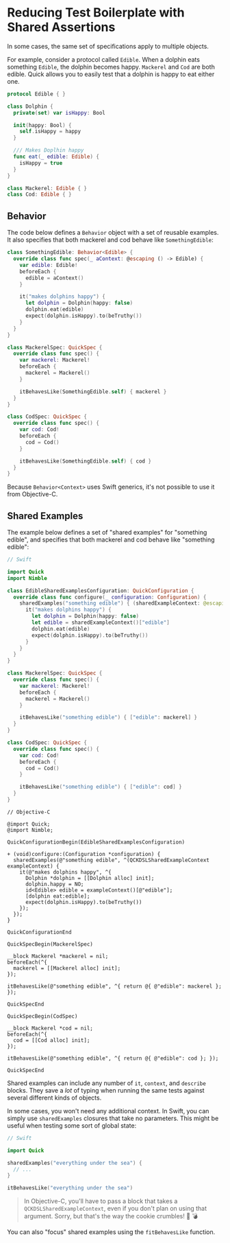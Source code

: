 # Reducing Test Boilerplate with Shared Assertions

In some cases, the same set of specifications apply to multiple objects.

For example, consider a protocol called `Edible`. When a dolphin
eats something `Edible`, the dolphin becomes happy. `Mackerel` and
`Cod` are both edible. Quick allows you to easily test that a dolphin is
happy to eat either one.

```swift
protocol Edible { }

class Dolphin {
  private(set) var isHappy: Bool

  init(happy: Bool) {
    self.isHappy = happy
  }

  /// Makes Doplhin happy
  func eat(_ edible: Edible) {
    isHappy = true
  }
}

class Mackerel: Edible { }
class Cod: Edible { }
```

## Behavior<Context>

The code below defines a `Behavior` object with a set of reusable
examples. It also specifies that both mackerel and cod behave 
like `SomethingEdible`:

```swift
class SomethingEdible: Behavior<Edible> {
  override class func spec(_ aContext: @escaping () -> Edible) {
    var edible: Edible!
    beforeEach {
      edible = aContext()
    }

    it("makes dolphins happy") {
      let dolphin = Dolphin(happy: false)
      dolphin.eat(edible)
      expect(dolphin.isHappy).to(beTruthy())
    }
  }
}

class MackerelSpec: QuickSpec {
  override class func spec() {
    var mackerel: Mackerel!
    beforeEach {
      mackerel = Mackerel()
    }

    itBehavesLike(SomethingEdible.self) { mackerel }
  }
}

class CodSpec: QuickSpec {
  override class func spec() {
    var cod: Cod!
    beforeEach {
      cod = Cod()
    }

    itBehavesLike(SomethingEdible.self) { cod }
  }
}
```

Because `Behavior<Context>` uses Swift generics, it's not possible to use it from Objective-C.

## Shared Examples

The example below defines a set of  "shared examples" for "something edible",
and specifies that both mackerel and cod behave like "something edible":

```swift
// Swift

import Quick
import Nimble

class EdibleSharedExamplesConfiguration: QuickConfiguration {
  override class func configure(_ configuration: Configuration) {
    sharedExamples("something edible") { (sharedExampleContext: @escaping SharedExampleContext) in
      it("makes dolphins happy") {
        let dolphin = Dolphin(happy: false)
        let edible = sharedExampleContext()["edible"]
        dolphin.eat(edible)
        expect(dolphin.isHappy).to(beTruthy())
      }
    }
  }
}

class MackerelSpec: QuickSpec {
  override class func spec() {
    var mackerel: Mackerel!
    beforeEach {
      mackerel = Mackerel()
    }

    itBehavesLike("something edible") { ["edible": mackerel] }
  }
}

class CodSpec: QuickSpec {
  override class func spec() {
    var cod: Cod!
    beforeEach {
      cod = Cod()
    }

    itBehavesLike("something edible") { ["edible": cod] }
  }
}
```

```objc
// Objective-C

@import Quick;
@import Nimble;

QuickConfigurationBegin(EdibleSharedExamplesConfiguration)

+ (void)configure:(Configuration *configuration) {
  sharedExamples(@"something edible", ^(QCKDSLSharedExampleContext exampleContext) {
    it(@"makes dolphins happy", ^{
      Dolphin *dolphin = [[Dolphin alloc] init];
      dolphin.happy = NO;
      id<Edible> edible = exampleContext()[@"edible"];
      [dolphin eat:edible];
      expect(dolphin.isHappy).to(beTruthy())
    });
  });
}

QuickConfigurationEnd

QuickSpecBegin(MackerelSpec)

__block Mackerel *mackerel = nil;
beforeEach(^{
  mackerel = [[Mackerel alloc] init];
});

itBehavesLike(@"something edible", ^{ return @{ @"edible": mackerel }; });

QuickSpecEnd

QuickSpecBegin(CodSpec)

__block Mackerel *cod = nil;
beforeEach(^{
  cod = [[Cod alloc] init];
});

itBehavesLike(@"something edible", ^{ return @{ @"edible": cod }; });

QuickSpecEnd
```

Shared examples can include any number of `it`, `context`, and
`describe` blocks. They save a *lot* of typing when running
the same tests against several different kinds of objects.

In some cases, you won't need any additional context. In Swift, you can
simply use `sharedExamples` closures that take no parameters. This
might be useful when testing some sort of global state:

```swift
// Swift

import Quick

sharedExamples("everything under the sea") {
  // ...
}

itBehavesLike("everything under the sea")
```

> In Objective-C, you'll have to pass a block that takes a
  `QCKDSLSharedExampleContext`, even if you don't plan on using that
  argument. Sorry, but that's the way the cookie crumbles!
  :cookie: :bomb:

You can also "focus" shared examples using the `fitBehavesLike` function.
